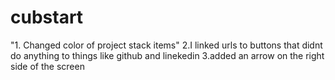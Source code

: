 # cubstart
"1. Changed color of project stack items"
2.I linked urls to buttons that didnt do anything to things like github and linekedin
3.added an arrow on the right side of the screen
